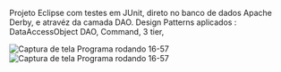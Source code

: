 Projeto Eclipse com testes em JUnit, direto no banco de dados Apache Derby, e atravéz da camada DAO. Design Patterns aplicados : DataAccessObject DAO, Command, 3 tier,

![Captura de tela Programa rodando 16-57](https://github.com/klausmerini/Testes_JUnit_DerbyDB_DataAccessObjects/assets/109608171/9a5fa0b0-13c9-4d1a-971d-eedaea8b2060)![Captura de tela Programa rodando 16-57](https://github.com/klausmerini/Testes_JUnit_DerbyDB_DataAccessObjects/assets/109608171/9a5fa0b0-13c9-4d1a-971d-eedaea8b2060)
